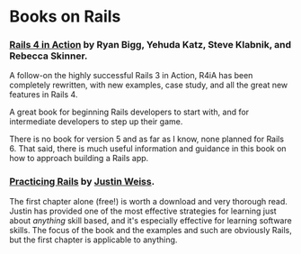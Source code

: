 # Books on Rails


### [Rails 4 in Action](http://www.manning.com/bigg2/) by Ryan Bigg, Yehuda Katz, Steve Klabnik, and Rebecca Skinner. ###

A follow-on the highly successful Rails 3 in Action, R4iA has been completely rewritten, with new examples, case study, and all the great new features in Rails 4.

A great book for beginning Rails developers to start with, and for intermediate developers to step up their game.

There is no book for version 5 and as far as I know, none planned for Rails 6. That said, there is much useful information and guidance in this book on how to approach building a Rails app.

### [Practicing Rails](https://www.justinweiss.com/practicing-rails/) by [Justin Weiss](http://www.justinweiss.com). ###

The first chapter alone (free!) is worth a download and very thorough read. Justin has provided one of the most effective strategies for learning just about *anything* skill based, and it's especially effective for learning software skills. The focus of the book and the examples and such are obviously Rails, but the first chapter is applicable to anything.
